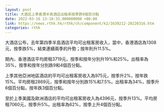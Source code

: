 ```yaml
---
layout: post
title: 大酒店上季香港半島酒店出租率按季跌9個百分點
date: 2022-03-16 13:10:33.000000000 +08:00
link: https://news.rthk.hk/rthk/ch/component/k2/1639212-20220316.htm
categories: rthk
---
```


大酒店公布，去年第四季半島酒店平均可出租客房收入，當中，香港酒店為1308元，按季跌5%，結束連續兩季的升勢；按年則升11.5%。

期內，香港酒店平均房租3719元，按季和按年分別升19%和25%。出租率為35%，按季和按年分別跌9和4個百分點。

上季其他亞洲地區酒店的平均可出租客房收入為975元，按季升2%，按年跌15%。平均房租2869元，按季和按年分別跌15%和7.5%。出租率為34%，按季升6個百分點，按年跌3個百分點。

至於上季美國及歐洲酒店的平均可出租客房收入為4396元，按季升13%。平均房租7060元，按季升5%。出租率為62%，按季上升4個百分點。
